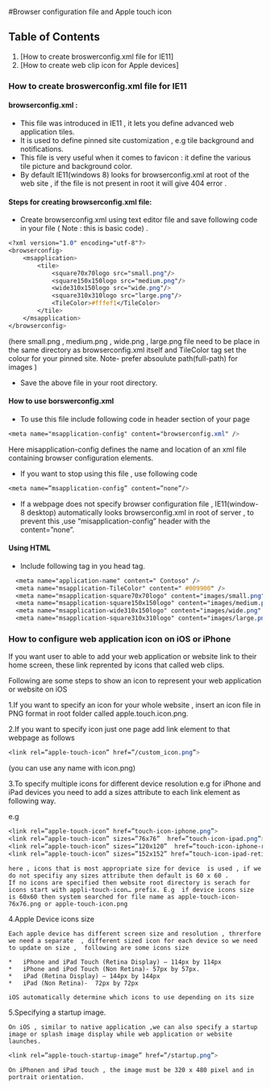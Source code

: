 #Browser configuration file and Apple touch icon

## Table of Contents

1. [How to create broswerconfig.xml file for IE11]
2. [How to create web clip icon for Apple devices]


### How to create broswerconfig.xml file for IE11
#### browserconfig.xml  :
* This file was introduced in IE11 , it lets you define advanced web application tiles.
* It is used to define pinned site customization , e.g tile background and notifications.
* This file is very useful when it comes to favicon : it define the various tile picture and background color.
* By default IE11(windows 8) looks for browserconfig.xml at root of the web site , if the file is not present in root it will give 404 error .

#### Steps for creating browserconfig.xml file:
* Create browserconfig.xml using text editor file and save following code in your file ( Note : this is basic code) .

```css
<?xml version="1.0" encoding="utf-8"?>
<browserconfig>
    <msapplication>
        <tile>
            <square70x70logo src="small.png"/>
            <square150x150logo src="medium.png"/>
            <wide310x150logo src="wide.png"/>
            <square310x310logo src="large.png"/>
            <TileColor>#fffef1</TileColor>
        </tile>
    </msapplication>
</browserconfig>
```
(here small.png , medium.png , wide.png , large.png  file need to be place in the same directory as browserconfig.xml itself and TileColor tag set the colour for your pinned site.
 Note-  prefer absoulute path(full-path) for images )

* Save the above file in your root directory.

#### How to use borswerconfig.xml
* To use this file include following code in header section of your page

```css
<meta name="msapplication-config" content="browserconfig.xml" />
```
Here misapplication-config defines the name and location of an xml file containing browser configuration elements.

* If you want to stop using this file , use following code
```css
<meta name=”msapplication-config” content=”none”/>
```
* If a webpage does not specify browser configuration file , IE11(window-8 desktop) automatically looks browserconfig.xml in root of server  , to prevent this ,use “misapplication-config” header with the content=”none”.

#### Using HTML

*  Include following tag in you head tag.

```css
  <meta name="application-name" content=" Contoso" />
  <meta name="msapplication-TileColor" content=" #009900" />
  <meta name="msapplication-square70x70logo" content="images/small.png" />
  <meta name="msapplication-square150x150logo" content="images/medium.png" />
  <meta name="msapplication-wide310x150logo" content="images/wide.png" />
  <meta name="msapplication-square310x310logo" content="images/large.png" />
```

### How to configure web application icon on iOS or iPhone

If you want user to able to add your web application or website link to their home screen, these link reprented by icons that called web clips.

Following are some steps to show an icon to represent your web application or website on iOS

1.If you want to specify an icon for your whole website , insert an icon file in PNG format in root folder called apple.touch.icon.png.

2.If you want to specify icon just one page add link element to that webpage as follows

```css
<link rel=”apple-touch-icon” href=”/custom_icon.png”>
```
(you can use any name with icon.png)

3.To specify multiple icons for different device resolution e.g for iPhone and iPad devices you need to add a sizes attribute to each link element as following way.

e.g
```css
<link rel=”apple-touch-icon” href=”touch-icon-iphone.png”>
<link rel=”apple-touch-icon” sizes=”76x76”  href=”touch-icon-ipad.png”>
<link rel=”apple-touch-icon” sizes=”120x120”  href=”touch-icon-iphone-retina.png”>
<link rel=”apple-touch-icon” sizes=”152x152” href=”touch-icon-ipad-retina.png”>
```
    here , icons that is most appropriate size for device  is used , if we do not specifiy any sizes attribute then default is 60 x 60 .
    If no icons are specified then website root directory is serach for icons start with appli-touch-icon… prefix. E.g  if device icons size is 60x60 then system searched for file name as apple-touch-icon-76x76.png or apple-touch-icon.png

4.Apple Device icons size

    Each apple device has different screen size and resolution , threrfore we need a separate  , different sized icon for each device so we need to update on size ,  following are some icons size

    *	iPhone and iPad Touch (Retina Display) – 114px by 114px
    *	iPhone and iPod Touch (Non Retina)- 57px by 57px.
    *	iPad (Retina Display) – 144px by 144px
    *	iPad (Non Retina)-  72px by 72px

    iOS automatically determine which icons to use depending on its size

5.Specifying a startup image.

    On iOS , similar to native application ,we can also specify a startup image or splash image display while web application or website launches.

```css
<link rel=”apple-touch-startup-image” href=”/startup.png”>
```

    On iPhonen and iPad touch , the image must be 320 x 480 pixel and in portrait orientation.





